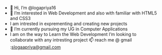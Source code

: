 - 👋 Hi, I’m @logapriya16
- 👀 I’m interested in Web Development and also with familiar with HTML5 and CSS3
-  I am intrested in exprementing and creating new projects 
- 🌱 I’m currently pursuing  my UG in Computer Applications
- I am on the way to Learn the Web Development
I’m looking to collaborate with any intresting project 
📫 reach me @ gmail :slogaapriya@gmail.com
